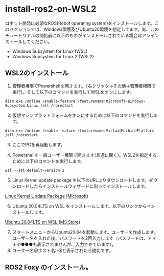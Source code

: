 # install-ros2-on-WSL2
ロボット開発に必須なROS(Robot operating system)をインストールします。このセクションでは、Windows環境及びUbuntu20環境を想定してます。尚、このチュートリアルの開始前に以下のものがインストールされている場合はアンインストールしてください。
- Windows Subsystem for Linux (WSL)
- Windows Subsystem for Linux 2 (WSL2) 

## WSL2のインストール
1. 管理者権限でPowershellを開きます。（右クリック->その他->管理者権限で実行)。そして以下のコマンドを実行してWSLをオンにします。

```
dism.exe /online /enable-feature /featurename:Microsoft-Windows-Subsystem-Linux /all /norestart
```

2. 仮想マシンプラットフォームをオンにするために以下のコマンドを実行します。

```
dism.exe /online /enable-feature /featurename:VirtualMachinePlatform /all /norestart
```

3. ここでPCを再起動します。

4. Powershellを一般ユーザー権限で開きます(普通に開く)。WSL2を指定するために以下のコマンドを実行します。

```
wsl --set-default-version 2
```

5. Linux Kernel update package を以下のURLよりダウンロードします。ダウンロードしたらインストールウィザードに沿ってインストールします。

[Linux Kernel Update Packege (Microsoft)](https://wslstorestorage.blob.core.windows.net/wslblob/wsl_update_x64.msi)

6. Ubuntu 20.04LTS on WSL をインストールします。以下のリンクからインストールします。

[Ubuntu 20.04LTS on WSL (MS Store)](https://apps.microsoft.com/store/detail/ubuntu-2004/9N6SVWS3RX71?hl=ja-jp&gl=JP)

7. スタートメニューからUbuntu20.04を起動します。ユーザーを作成します。ユーザー名を入れた後、パスワードを2回入力します（パスワードは、＊＊＊や●●●も表示されませんが、入力できています）。
8. ユーザー名＠ホスト名:~$と表示されたら成功です。

## ROS2 Foxy のインストール。



